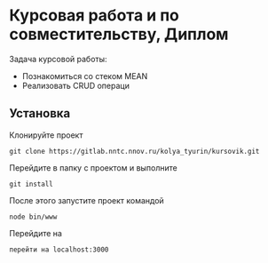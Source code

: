 # Курсовая работа и по совместительству, Диплом
Задача курсовой работы:
* Познакомиться со стеком MEAN
* Реализовать CRUD операци

## Установка

Клонируйте проект
```
git clone https://gitlab.nntc.nnov.ru/kolya_tyurin/kursovik.git
```
Перейдите в папку с проектом и выполните 
```
git install
```
После этого запустите проект командой
```
node bin/www
```
Перейдите на 
```
перейти на localhost:3000
```
